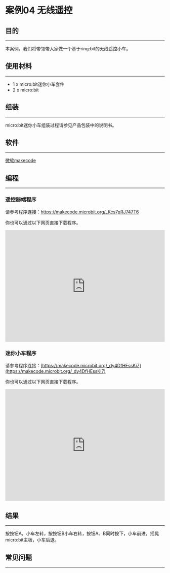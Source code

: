# 案例04 无线遥控

## 目的
---

本案例，我们将带领带大家做一个基于ring:bit的无线遥控小车。


## 使用材料
---

- 1 x micro:bit迷你小车套件
- 2 x micro:bit


## 组装
---

micro:bit迷你小车组装过程请参见产品包装中的说明书。


## 软件
---

[微软makecode](https://makecode.microbit.org)


## 编程
---

### 遥控器端程序

请参考程序连接：https://makecode.microbit.org/_Kcs7pRJ747T6

你也可以通过以下网页直接下载程序。

<div style="position:relative;height:0;padding-bottom:70%;overflow:hidden;"><iframe style="position:absolute;top:0;left:0;width:100%;height:100%;" src="https://makecode.microbit.org/#pub:_Kcs7pRJ747T6" frameborder="0" sandbox="allow-popups allow-forms allow-scripts allow-same-origin"></iframe></div>

### 迷你小车程序

请参考程序连接：[https://makecode.microbit.org/_dy4DfHEssKi7](https://makecode.microbit.org/_dy4DfHEssKi7)

你也可以通过以下网页直接下载程序。

<div style="position:relative;height:0;padding-bottom:70%;overflow:hidden;"><iframe style="position:absolute;top:0;left:0;width:100%;height:100%;" src="https://makecode.microbit.org/#pub:_dy4DfHEssKi7" frameborder="0" sandbox="allow-popups allow-forms allow-scripts allow-same-origin"></iframe></div>  


## 结果
---

按按钮A，小车左转，按按钮B小车右转，按钮A、B同时按下，小车前进，摇晃micro:bit主板，小车后退。


## 常见问题
---

